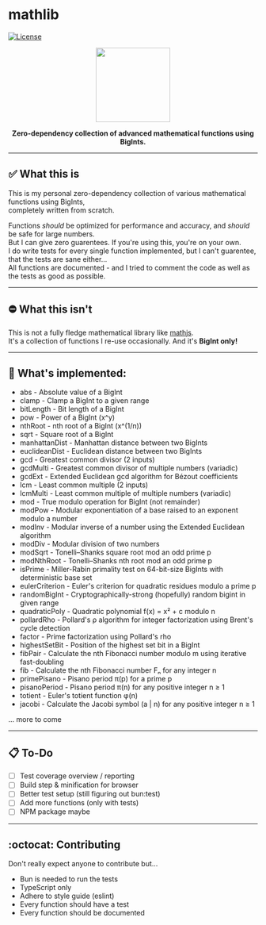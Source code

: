 # mathlib
[![License](https://img.shields.io/github/license/NullDev/mathlib?label=License&logo=Creative%20Commons)](https://github.com/NullDev/mathlib/blob/master/LICENSE)

<p align="center"><img height="150" width="auto" src="https://arithmetica.xyz/img/img.png" /></p>
<p align="center"><b>Zero-dependency collection of advanced mathematical functions using BigInts.</b></p>

<hr>

## ✅ What this is

This is my personal zero-dependency collection of various mathematical functions using BigInts, <br>
completely written from scratch. <br>

Functions _should_ be optimized for performance and accuracy, and _should_ be safe for large numbers. <br>
But I can give zero guarentees. If you're using this, you're on your own. <br>
I do write tests for every single function implemented, but I can't guarentee, that the tests are sane either... <br>
All functions are documented - and I tried to comment the code as well as the tests as good as possible.

<hr>

## ⛔ What this isn't

This is not a fully fledge mathematical library like [mathjs](https://mathjs.org/). <br>
It's a collection of functions I re-use occasionally. And it's **BigInt only!**

<hr>

## 📜 What's implemented:

- abs - Absolute value of a BigInt
- clamp - Clamp a BigInt to a given range
- bitLength - Bit length of a BigInt
- pow - Power of a BigInt (x^y)
- nthRoot - nth root of a BigInt (x^(1/n))
- sqrt - Square root of a BigInt
- manhattanDist - Manhattan distance between two BigInts
- euclideanDist - Euclidean distance between two BigInts
- gcd - Greatest common divisor (2 inputs)
- gcdMulti - Greatest common divisor of multiple numbers (variadic)
- gcdExt - Extended Euclidean gcd algorithm for Bézout coefficients
- lcm - Least common multiple (2 inputs)
- lcmMulti - Least common multiple of multiple numbers (variadic)
- mod - True modulo operation for BigInt (not remainder)
- modPow - Modular exponentiation of a base raised to an exponent modulo a number
- modInv - Modular inverse of a number using the Extended Euclidean algorithm
- modDiv - Modular division of two numbers
- modSqrt - Tonelli–Shanks square root mod an odd prime p
- modNthRoot - Tonelli–Shanks nth root mod an odd prime p
- isPrime - Miller-Rabin primality test on 64-bit-size BigInts with deterministic base set
- eulerCriterion - Euler's criterion for quadratic residues modulo a prime p
- randomBigInt - Cryptographically-strong (hopefully) random bigint in given range
- quadraticPoly - Quadratic polynomial f(x) = x² + c modulo n
- pollardRho - Pollard's ρ algorithm for integer factorization using Brent's cycle detection
- factor - Prime factorization using Pollard's rho
- highestSetBit - Position of the highest set bit in a BigInt
- fibPair - Calculate the nth Fibonacci number modulo m using iterative fast-doubling
- fib - Calculate the nth Fibonacci number Fₙ for any integer n
- primePisano - Pisano period π(p) for a prime p
- pisanoPeriod - Pisano period π(n) for any positive integer n ≥ 1
- totient - Euler's totient function φ(n)
- jacobi - Calculate the Jacobi symbol (a | n) for any positive integer n ≥ 1

... more to come

<hr>

## 📋 To-Do

- [ ] Test coverage overview / reporting
- [ ] Build step & minification for browser
- [ ] Better test setup (still figuring out bun:test)
- [ ] Add more functions (only with tests)
- [ ] NPM package maybe

<hr>

## :octocat: Contributing

Don't really expect anyone to contribute but...
- Bun is needed to run the tests
- TypeScript only
- Adhere to style guide (eslint)
- Every function should have a test
- Every function should be documented

<br>
